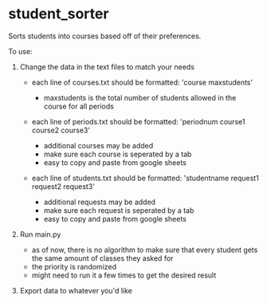 # student_sorter
Sorts students into courses based off of their preferences.

To use:
1. Change the data in the text files to match your needs
    - each line of courses.txt should be formatted: 'course maxstudents'
        - maxstudents is the total number of students allowed in the course for all periods
    
    - each line of periods.txt should be formatted: 'periodnum  course1  course2  course3'
        - additional courses may be added
        - make sure each course is seperated by a tab
        - easy to copy and paste from google sheets
    
    - each line of students.txt should be formatted: 'studentname   request1    request2    request3'
        - additional requests may be added
        - make sure each request is seperated by a tab
        - easy to copy and paste from google sheets

2. Run main.py
    - as of now, there is no algorithm to make sure that every student gets the same amount of classes they asked for
    - the priority is randomized
    - might need to run it a few times to get the desired result

3. Export data to whatever you'd like